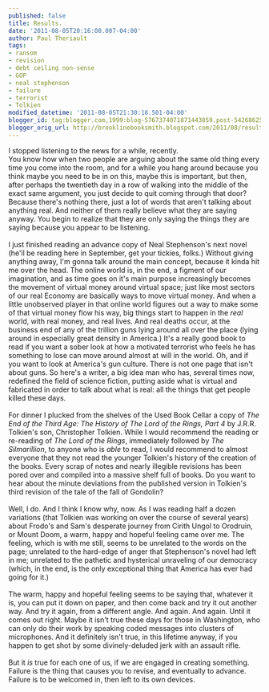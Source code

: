 ```yaml
---
published: false
title: Results.
date: '2011-08-05T20:16:00.007-04:00'
author: Paul Theriault
tags:
- ransom
- revision
- debt ceiling non-sense
- GOP
- neal stephenson
- failure
- terrorist
- Tolkien
modified_datetime: '2011-08-05T21:30:18.501-04:00'
blogger_id: tag:blogger.com,1999:blog-5767374071871443859.post-5426862572364814450
blogger_orig_url: http://brooklinebooksmith.blogspot.com/2011/08/results.html
---
```


I stopped listening to the news for a while, recently.<br />You know how when two people are arguing about the same old thing every time you come into the room, and for a while you hang around because you think maybe you need to be in on this, maybe this is important, but then, after perhaps the twentieth day in a row of walking into the middle of the exact same argument, you just decide to quit coming through that door? Because there's nothing there, just a lot of words that aren't talking about anything real. And neither of them really believe what they are saying anyway. You begin to realize that they are only saying the things they are saying because you appear to be listening.<br /><br />I just finished reading an advance copy of Neal Stephenson's next novel (he'll be reading here in September, get your tickies, folks.) Without giving anything away, I'm gonna talk around the main concept, because it kinda hit me over the head. The online world is, in the end, a figment of our imagination, and as time goes on it's main purpose increasingly becomes the movement of virtual money around virtual space; just like most sectors of our real Economy are basically ways to move virtual money. And when a little unobserved player in that online world figures out a way to make some of that virtual money flow his way, big things start to happen in the <i>real</i> world, with real money, and real lives. And real deaths occur, at the business end of any of the trillion guns lying around all over the place (lying around in especially great density in America.) It's a really good book to read if you want a sober look at how a motivated terrorist who feels he has something to lose can move around almost at will in the world. Oh, and if you want to look at America's gun culture. There is not one page that isn't about guns. So here's a writer, a big idea man who has, several times now, redefined the field of science fiction, putting aside what is virtual and fabricated in order to talk about what is real: all the things that get people killed these days.<br /><br />For dinner I plucked from the shelves of the Used Book Cellar a copy of <i>The End of the Third Age: The History of The Lord of the Rings, Part 4</i> by J.R.R. Tolkien's son, Christopher Tolkien. While I would recommend the reading or re-reading of <i>The Lord of the Rings</i>, immediately followed by <i>The Silmarillion</i>, to anyone who is <i>able </i>to read, I would recommend to almost everyone that they not read the younger Tolkien's history of the creation of the books. Every scrap of notes and nearly illegible revisions has been pored over and compiled into a massive shelf full of books. Do you want to hear about the minute deviations from the published version in Tolkien's third revision of the tale of the fall of Gondolin?<br /><br />Well, I do. And I think I know why, now. As I was reading half a dozen variations (that Tolkien was working on over the course of several years) about Frodo's and Sam's desperate journey from Cirith Ungol to Orodruin, or Mount Doom, a warm, happy and hopeful feeling came over me. The feeling, which is with me still, seems to be unrelated to the words on the page; unrelated to the hard-edge of anger that Stephenson's novel had left in me; unrelated to the pathetic and hysterical unraveling of our democracy (which, in the end, is the only exceptional thing that America has ever had going for it.)<br /><br />The warm, happy and hopeful feeling seems to be saying that, whatever it is, you can put it down on paper, and then come back and try it out another way. And try it again, from a different angle. And again. And again. Until it comes out right. Maybe it isn't true these days for those in Washington, who can only do their work by speaking coded messages into clusters of microphones. And it definitely isn't true, in this lifetime anyway, if you happen to get shot by some divinely-deluded jerk with an assault rifle.<br /><br />But it <i>is</i> true for each one of us, if we are engaged in creating something.<br />Failure is the thing that causes you to revise, and eventually to advance.<br />Failure is to be welcomed in, then left to its own devices.